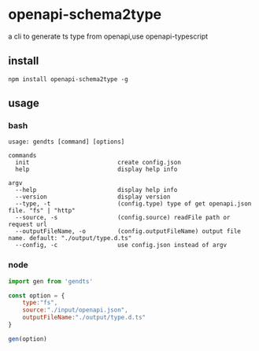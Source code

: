 # openapi-schema2type

a cli to generate ts type from openapi,use openapi-typescript

## install

``` npm install openapi-schema2type -g ```

## usage

### bash

```
usage: gendts [command] [options]

commands
  init                         create config.json
  help                         display help info

argv
  --help                       display help info
  --version                    display version
  --type, -t                   (config.type) type of get openapi.json file. "fs" | "http"
  --source, -s                 (config.source) readFile path or request url
  --outputFileName, -o         (config.outputFileName) output file name. default: "./output/type.d.ts"
  --config, -c                 use config.json instead of argv

```

### node 

```javascript
import gen from 'gendts'

const option = {
    type:"fs",
    source:"./input/openapi.json",
    outputFileName:"./output/type.d.ts"
}

gen(option)
```

